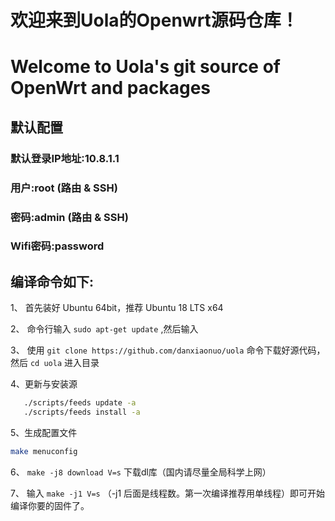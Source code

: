 欢迎来到Uola的Openwrt源码仓库！
=
Welcome to Uola's  git source of OpenWrt and packages
=
##  默认配置
### 默认登录IP地址:10.8.1.1
###           用户:root       (路由 & SSH)
###           密码:admin      (路由 & SSH)
###       Wifi密码:password

编译命令如下:
-

1、 首先装好 Ubuntu 64bit，推荐  Ubuntu  18 LTS x64

2、 命令行输入 `sudo apt-get update` ,然后输入

3、 使用 `git clone https://github.com/danxiaonuo/uola` 命令下载好源代码，然后 `cd uola` 进入目录

4、更新与安装源
```bash
   ./scripts/feeds update -a
   ./scripts/feeds install -a
```
5、生成配置文件
```bash
make menuconfig
```
6、 `make -j8 download V=s` 下载dl库（国内请尽量全局科学上网）

7、 输入 `make -j1 V=s` （-j1 后面是线程数。第一次编译推荐用单线程）即可开始编译你要的固件了。

